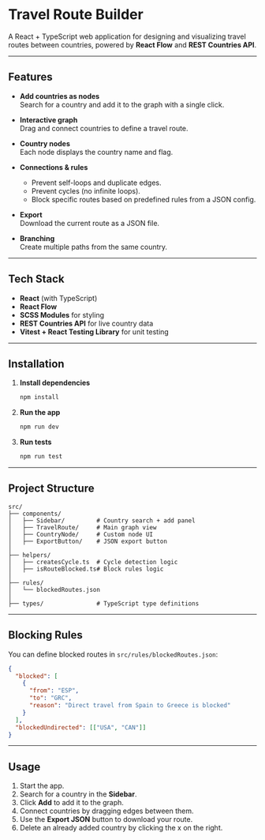 # Travel Route Builder

A React + TypeScript web application for designing and visualizing travel routes between countries, powered by **React Flow** and **REST Countries API**.

---

## Features

- **Add countries as nodes**  
  Search for a country and add it to the graph with a single click.

- **Interactive graph**  
  Drag and connect countries to define a travel route.

- **Country nodes**  
  Each node displays the country name and flag.

- **Connections & rules**

  - Prevent self-loops and duplicate edges.
  - Prevent cycles (no infinite loops).
  - Block specific routes based on predefined rules from a JSON config.

- **Export**  
  Download the current route as a JSON file.

- **Branching**  
  Create multiple paths from the same country.

---

## Tech Stack

- **React** (with TypeScript)
- **React Flow**
- **SCSS Modules** for styling
- **REST Countries API** for live country data
- **Vitest + React Testing Library** for unit testing

---

## Installation

1. **Install dependencies**

   ```bash
   npm install
   ```

2. **Run the app**

   ```bash
   npm run dev
   ```

3. **Run tests**
   ```bash
   npm run test
   ```

---

## Project Structure

```
src/
├── components/
│   ├── Sidebar/         # Country search + add panel
│   ├── TravelRoute/     # Main graph view
│   ├── CountryNode/     # Custom node UI
│   ├── ExportButton/    # JSON export button
│
├── helpers/
│   ├── createsCycle.ts  # Cycle detection logic
│   ├── isRouteBlocked.ts# Block rules logic
│
├── rules/
│   └── blockedRoutes.json
│
├── types/               # TypeScript type definitions
```

---

## Blocking Rules

You can define blocked routes in `src/rules/blockedRoutes.json`:

```json
{
  "blocked": [
    {
      "from": "ESP",
      "to": "GRC",
      "reason": "Direct travel from Spain to Greece is blocked"
    }
  ],
  "blockedUndirected": [["USA", "CAN"]]
}
```

---

## Usage

1. Start the app.
2. Search for a country in the **Sidebar**.
3. Click **Add** to add it to the graph.
4. Connect countries by dragging edges between them.
5. Use the **Export JSON** button to download your route.
6. Delete an already added country by clicking the x on the right.
